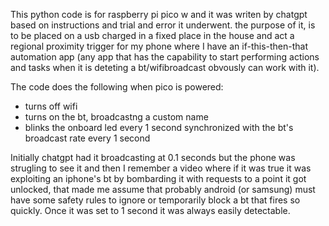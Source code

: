 This python code is for raspberry pi pico w and it was writen by chatgpt based on instructions and trial and error it underwent. 
the purpose of it, is to be placed on a usb charged in a fixed place in the house and act a regional proximity trigger for my phone 
where I have an if-this-then-that automation app (any app that has the capability to start performing actions and tasks 
when it is deteting a bt/wifibroadcast obvously can work with it). 

The code does the following when pico is powered: 

- turns off wifi 
- turns on the bt, broadcastng a custom name 
- blinks the onboard led every 1 second synchronized with the bt's broadcast rate every 1 second 

Initially chatgpt had it broadcasting at 0.1 seconds but the phone was strugling to see it and then I remember a video where if it was true 
it was exploiting an iphone's bt by bombarding it with requests to a point it got unlocked, that made me assume that probably android (or samsung) 
must have some safety rules to ignore or temporarily block a bt that fires so quickly. Once it was set to 1 second it was always easily detectable. 

